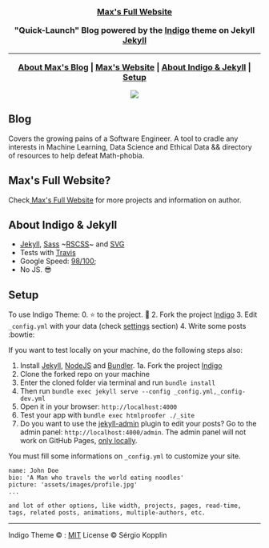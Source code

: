<p align="center">
    <h2 align="center" Max's blog made on Indigo Jekyll Template </h2>
    <h3 align="center"><a href="https://mxnkpl.com"> Max's Full Website</a>
</p>

<p align="center">"Quick-Launch" Blog powered by the <a href="https://github.com/sergiokopplin/indigo/">Indigo</a>
theme on Jekyll
<a href="https://jekyllrb.com"> Jekyll</a>
</p>

***

<p align="center">
    <b><a href="README.md#blog">About Max's Blog</a></b>
    |
    <b><a href="README.md#m">Max's Website</a></b>
    |
    <b><a href="README.md#about-indigo">About Indigo & Jekyll</a></b>
    |
    <b><a href="README.md#setup">Setup</a></b>
</p>

<p align="center">
    <img src="images/screenshot.png" />
</p>

## Blog

Covers the growing pains of a Software Engineer. A tool to cradle any interests in Machine Learning, Data Science and Ethical Data && directory of resources to help defeat Math-phobia.

## Max's Full Website?

Check<a href="https://mxnkpl.com"> Max's Full Website</a> for more projects and information on author.

## About Indigo & Jekyll

- [Jekyll](https://jekyllrb.com/), [Sass](http://sass-lang.com/) ~[RSCSS](http://rscss.io/)~ and [SVG](https://www.w3.org/Graphics/SVG/)
- Tests with [Travis](https://travis-ci.org/)
- Google Speed: [98/100](https://developers.google.com/speed/pagespeed/insights/?url=http%3A%2F%2Fsergiokopplin.github.io%2Findigo%2F);
- No JS. :sunglasses:

## Setup
To use Indigo Theme:
0. :star: to the project. :metal:
2. Fork the project [Indigo](https://github.com/sergiokopplin/indigo/fork)
3. Edit `_config.yml` with your data (check <a href="README.md#settings">settings</a> section)
4. Write some posts :bowtie:

If you want to test locally on your machine, do the following steps also:

1. Install [Jekyll](https://jekyllrb.com/docs/), [NodeJS](https://nodejs.org/) and [Bundler](http://bundler.io/).
1a. Fork the project [Indigo](https://github.com/sergiokopplin/indigo/fork)
2. Clone the forked repo on your machine
3. Enter the cloned folder via terminal and run `bundle install`
4. Then run `bundle exec jekyll serve --config _config.yml,_config-dev.yml`
5. Open it in your browser: `http://localhost:4000`
6. Test your app with `bundle exec htmlproofer ./_site`
7. Do you want to use the [jekyll-admin](https://jekyll.github.io/jekyll-admin/) plugin to edit your posts? Go to the admin panel: `http://localhost:4000/admin`. The admin panel will not work on GitHub Pages, [only locally](https://github.com/jekyll/jekyll-admin/issues/341#issuecomment-292739469).

You must fill some informations on `_config.yml` to customize your site.

```
name: John Doe
bio: 'A Man who travels the world eating noodles'
picture: 'assets/images/profile.jpg'
...

and lot of other options, like width, projects, pages, read-time, tags, related posts, animations, multiple-authors, etc.
```

---
Indigo Theme © :
[MIT](http://kopplin.mit-license.org/) License © Sérgio Kopplin
